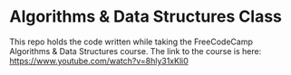 # Algorithms & Data Structures Class
This repo holds the code written while taking the FreeCodeCamp Algorithms & Data Structures course.
The link to the course is here: https://www.youtube.com/watch?v=8hly31xKli0

